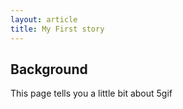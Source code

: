 ```yaml
---
layout: article
title: My First story
---
```

## Background
 
This page tells you a little bit about 5gif
